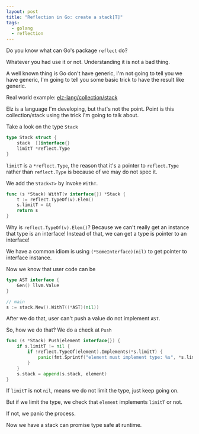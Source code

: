 ```yaml
---
layout: post
title: "Reflection in Go: create a stack[T]"
tags:
  - golang
  - reflection
---
```


Do you know what can Go's package `reflect` do?

Whatever you had use it or not. Understanding it is not a bad thing.

A well known thing is Go don't have generic, I'm not going to tell you we have generic, I'm going to tell you some basic trick to have the result like generic.

Real world example: [elz-lang/collection/stack](https://github.com/elz-lang/elz-go-backup/tree/master/collection/stack/stack.go)

Elz is a language I'm developing, but that's not the point. Point is this collection/stack using the trick I'm going to talk about.

Take a look on the type `Stack`

```go
type Stack struct {
	stack  []interface{}
	limitT *reflect.Type
}
```

`limitT` is a `*reflect.Type`, the reason that it's a pointer to `reflect.Type` rather than `reflect.Type` is because of we may do not spec it.

We add the `Stack<T>` by invoke `WithT`.

```go
func (s *Stack) WithT(v interface{}) *Stack {
	t := reflect.TypeOf(v).Elem()
	s.limitT = &t
	return s
}
```

Why is `reflect.TypeOf(v).Elem()`? Because we can't really get an instance that type is an interface! Instead of that, we can get a type is pointer to an interface!

We have a common idiom is using `(*SomeInterface)(nil)` to get pointer to interface instance.

Now we know that user code can be

```go
type AST interface {
    Gen() llvm.Value
}

// main
s := stack.New().WithT((*AST)(nil))
```

After we do that, user can't push a value do not implement `AST`.

So, how we do that? We do a check at `Push`

```go
func (s *Stack) Push(element interface{}) {
	if s.limitT != nil {
		if !reflect.TypeOf(element).Implements(*s.limitT) {
			panic(fmt.Sprintf("element must implement type: %s", *s.limitT))
		}
	}
	s.stack = append(s.stack, element)
}
```

If `limitT` is not `nil`, means we do not limit the type, just keep going on.

But if we limit the type, we check that `element` implements `limitT` or not.

If not, we panic the process.

Now we have a stack can promise type safe at runtime.
